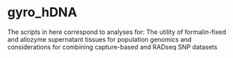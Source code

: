 # gyro_hDNA

The scripts in here correspond to analyses for:
The utility of formalin-fixed and allozyme supernatant tissues for population genomics and considerations for combining capture-based and RADseq SNP datasets
